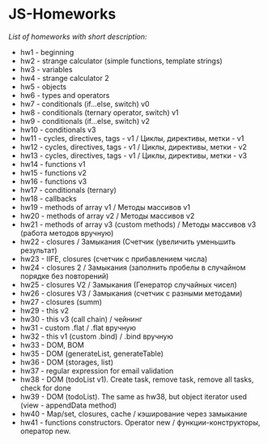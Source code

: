 # JS-Homeworks
*List of homeworks with short description:*

- hw1 - beginning
- hw2 - strange calculator (simple functions, template strings)
- hw3 - variables
- hw4 - strange calculator 2
- hw5 - objects
- hw6 - types and operators
- hw7 - conditionals (if...else, switch) v0
- hw8 - conditionals (ternary operator, switch) v1
- hw9 - conditionals (if...else, switch) v2
- hw10 - conditionals v3
- hw11 - cycles, directives, tags - v1 / Циклы, директивы, метки - v1
- hw12 - cycles, directives, tags - v1 / Циклы, директивы, метки - v2
- hw13 - cycles, directives, tags - v1 / Циклы, директивы, метки - v3
- hw14 - functions v1
- hw15 - functions v2
- hw16 - functions v3
- hw17 - conditionals (ternary)
- hw18 - callbacks
- hw19 - methods of array v1 / Методы массивов v1
- hw20 - methods of array v2 / Методы массивов v2
- hw21 - methods of array v3 (custom methods) / Методы массивов v3 (работа методов вручную)
- hw22 - closures / Замыкания (Счетчик (увеличить уменьшить результат)
- hw23 - IIFE, closures (счетчик с прибавлением числа)
- hw24 - closures 2 / Замыкания (заполнить пробелы в случайном порядке без повторений)
- hw25 - closures V2 / Замыкания (Генератор случайных чисел)
- hw26 - closures V3 / Замыкания (счетчик с разными методами)
- hw27 - closures (summ)
- hw29 - this v2
- hw30 - this v3 (call chain) / чейнинг
- hw31 - custom .flat / .flat вручную
- hw32 - this v1 (custom .bind) / .bind вручную
- hw33 - DOM, BOM
- hw35 - DOM (generateList, generateTable)
- hw36 - DOM (storages, list)
- hw37 - regular expression for email validation
- hw38 - DOM (todoList v1). Create task, remove task, remove all tasks, check for done
- hw39 - DOM (todoList). The same as hw38, but object iterator used (view - appendData method)
- hw40 - Map/set, closures, cache / кэширование через замыкание
- hw41 - functions constructors. Operator new / функции-конструкторы, оператор new.
